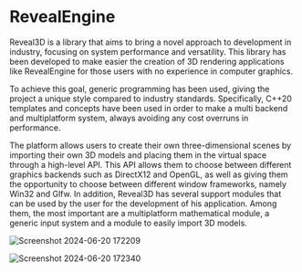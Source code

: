 # RevealEngine

Reveal3D is a library that aims to bring a novel approach to development in industry, focusing on system performance and versatility. This library has been developed to make easier the creation of 3D rendering applications like RevealEngine for those users with no experience in computer graphics.

To achieve this goal, generic programming has been used, giving the project a unique style compared to industry standards. Specifically, C++20 templates and concepts have been used in order to make a multi backend and multiplatform system, always avoiding any cost overruns in performance.

The platform allows users to create their own three-dimensional scenes by importing their own 3D models and placing them in the virtual space through a high-level API. This API allows them to choose between different graphics backends such as DirectX12 and OpenGL, as well as giving them the opportunity to choose between different window frameworks, namely Win32 and Glfw. In addition, Reveal3D has several support modules that can be used by the user for the development of his application. Among them, the most important are a multiplatform mathematical module, a generic input system and a module to easily import 3D models.


![Screenshot 2024-06-20 172209](https://github.com/ch0pex/RevealEngine/assets/78793330/35b48290-900d-4322-ae69-f9f94d1bce61)

![Screenshot 2024-06-20 172340](https://github.com/ch0pex/RevealEngine/assets/78793330/64295e11-610d-4f31-9d46-9452c5a28e59)
